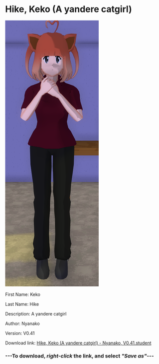 # Hike, Keko (A yandere catgirl)

<img src = "https://raw.githubusercontent.com/Arbiter1223/Daigaku-Gurashi-Custom-Students/master/Students/Files/Hike%2C%20Keko%20(A%20yandere%20catgirl).png">

First Name: Keko

Last Name: Hike

Description: A yandere catgirl

Author: Nyanako

Version: V0.41

Download link: <a href="https://raw.githubusercontent.com/Arbiter1223/Daigaku-Gurashi-Custom-Students/master/Students/Files/Hike%2C%20Keko%20(A%20yandere%20catgirl)%20-%20Nyanako%2C%20V0.41.student">Hike, Keko (A yandere catgirl) - Nyanako, V0.41.student</a>

### ---**To download, _right-click_ the link, and select _"Save as"_**---
